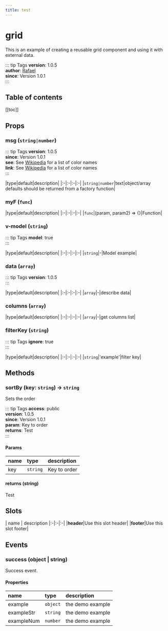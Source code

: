```yaml
---
title: test
---
```

# grid

This is an example of creating a reusable grid component and using it with external data.

::: tip Tags
**version**: 1.0.5<br />**author**: [Rafael](https://github.com/rafaesc92)<br />**since**: Version 1.0.1<br />
:::


## Table of contents
[[toc]]

## Props

### msg (`string|number`)
::: tip Tags
**version**: 1.0.5<br />**since**: Version 1.0.1<br />**see**: See [Wikipedia](https://en.wikipedia.org/wiki/Web_colors#HTML_color_names) for a list of color names<br />**link**: See [Wikipedia](https://en.wikipedia.org/wiki/Web_colors#HTML_color_names) for a list of color names<br />
:::


|type|default|description|
|:-|:-|:-|:-|
|`string|number`|text|object/array defaults should be returned from a factory function|
### myF (`func`)


|type|default|description|
|:-|:-|:-|:-|
|`func`|(param, param2) => {}|Function|
### v-model (`string`)
::: tip Tags
**model**: true<br />
:::


|type|default|description|
|:-|:-|:-|:-|
|`string`|-|Model example|
### data (`array`)
::: tip Tags
**version**: 1.0.5<br />
:::


|type|default|description|
|:-|:-|:-|:-|
|`array`|-|describe data|
### columns (`array`)


|type|default|description|
|:-|:-|:-|:-|
|`array`|-|get columns list|
### filterKey (`string`)
::: tip Tags
**ignore**: true<br />
:::


|type|default|description|
|:-|:-|:-|:-|
|`string`|'example'|filter key|


## Methods

### sortBy (key: `string`) -> `string`
 Sets the order

::: tip Tags
**access**: public<br />**version**: 1.0.5<br />**since**: Version 1.0.1<br />**param**: Key to order<br />**returns**: Test<br />
:::

#### Params
| name | type | description
|:-|:-|:-|
|key|`string`|Key to order

#### returns (string)
 Test
## Slots
| name | description
|:-|:-|:-|
 |**header**|Use this slot header|
|**footer**|Use this slot footer|


## Events

### success (object | string)

Success event.
#### Properties
| name | type | description
|:-|:-|:-|
|example|`object`|the demo example
|exampleStr|`string`|the demo example
|exampleNum|`number`|the demo example

